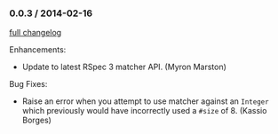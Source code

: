 ### 0.0.3 / 2014-02-16

[full changelog](http://github.com/rspec/rspec-collection_matchers/compare/v0.0.2...v0.0.3)

Enhancements:

* Update to latest RSpec 3 matcher API. (Myron Marston)

Bug Fixes:

* Raise an error when you attempt to use matcher against an `Integer`
  which previously would have incorrectly used a `#size` of 8. (Kassio Borges)
